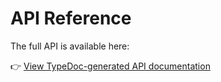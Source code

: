# API Reference

The full API is available here:

👉 [View TypeDoc-generated API documentation](./api-html/index.html)